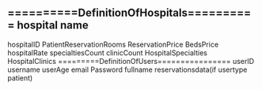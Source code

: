 ==========DefinitionOfHospitals==========
hospital name
-------------
hospitalID PatientReservationRooms ReservationPrice BedsPrice hospitalRate specialtiesCount clinicCount
HospitalSpecialties 
HospitalClinics
=========DefinitionOfUsers================
userID username userAge  email Password fullname 
reservationsdata(if usertype patient)
